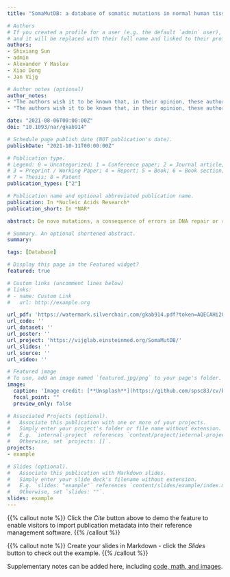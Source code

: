 ```yaml
---
title: "SomaMutDB: a database of somatic mutations in normal human tissues"

# Authors
# If you created a profile for a user (e.g. the default `admin` user), write the username (folder name) here 
# and it will be replaced with their full name and linked to their profile.
authors:
- Shixiang Sun
- admin
- Alexander Y Maslov
- Xiao Dong
- Jan Vijg

# Author notes (optional)
author_notes:
- "The authors wish it to be known that, in their opinion, these authors should be regarded as joint First Authors."
- "The authors wish it to be known that, in their opinion, these authors should be regarded as joint First Authors."

date: "2021-08-06T00:00:00Z"
doi: "10.1093/nar/gkab914"

# Schedule page publish date (NOT publication's date).
publishDate: "2021-10-11T00:00:00Z"

# Publication type.
# Legend: 0 = Uncategorized; 1 = Conference paper; 2 = Journal article;
# 3 = Preprint / Working Paper; 4 = Report; 5 = Book; 6 = Book section;
# 7 = Thesis; 8 = Patent
publication_types: ["2"]

# Publication name and optional abbreviated publication name.
publication: In *Nucleic Acids Research*
publication_short: In *NAR*

abstract: De novo mutations, a consequence of errors in DNA repair or replication, have been reported to accumulate with age in normal tissues of humans and model organisms. This accumulation during development and aging has been implicated as a causal factor in aging and age-related pathology, including but not limited to cancer. Due to their generally very low abundance mutations have been difficult to detect in normal tissues. Only with recent advances in DNA sequencing of single-cells, clonal lineages or ultra-high-depth sequencing of small tissue biopsies, somatic mutation frequencies and spectra have been unveiled in several tissue types. The rapid accumulation of such data prompted us to develop a platform called SomaMutDB (https://vijglab.einsteinmed.org/SomaMutDB) to catalog the 2.42 million single nucleotide variations (SNVs) and 0.12 million small insertions and deletions (INDELs) thus far identified using these advanced methods in nineteen human tissues or cell types as a function of age or environmental stress conditions. SomaMutDB employs a user-friendly interface to display and query somatic mutations with their functional annotations. Moreover, the database provides six powerful tools for analyzing mutational signatures associated with the data. We believe such an integrated resource will prove valuable for understanding somatic mutations and their possible role in human aging and age-related diseases.

# Summary. An optional shortened abstract.
summary: 

tags: [Database]

# Display this page in the Featured widget?
featured: true

# Custom links (uncomment lines below)
# links:
# - name: Custom Link
#   url: http://example.org

url_pdf: 'https://watermark.silverchair.com/gkab914.pdf?token=AQECAHi208BE49Ooan9kkhW_Ercy7Dm3ZL_9Cf3qfKAc485ysgAAAsQwggLABgkqhkiG9w0BBwagggKxMIICrQIBADCCAqYGCSqGSIb3DQEHATAeBglghkgBZQMEAS4wEQQMdby1MGdcT1YHynPcAgEQgIICd0NNhS-rpscOpYfZP60xjeIPk7pqT-cEPrC6SQizQWNMcIxRPGd73UjfQ3L_-qQgrJiosmVXPVsHQVkBIPGyziJqs_bsR-AbSwvGzQt0nJp2UURNXAT6IcJLiMS_I1dWPJIvdbFv_1GWLwPkKCvzoK85a4SNpNOPSI5jdHH11ys-a9F1H5Ln59ndVs89oF8JnhZmGQwl3Z3FYOJICI1pCZ0NAu_a6Xdqef7A6LLcCC20pPy4aA_kiJBea_jGxPnanXWUqpOHiflXEXe0ZfQ3rWY6lHM_R02RuRHtgj1TOBvgBXM58IvbVYPyWFEuS2-ykMiGJS5kn98oJI_Wx7rQqpzRu4G0bZcnZawVpiyfUfe6aapE7Hkj5iUZDqzuQWKBrgPIGAKzO89tjXCMBXE3Hgj3z7_dTtJhqhvgeTcVKJzy0D3OK9LaYk0Z8kC9r_7nN2lafNWqDmDw0pqqV_1bDJ21zZrBOMj5oOQ-giTWZAS9T4YdCLy0P0m1D_FO5JurrNiOuaFCHPqDruFwh65L7Cpj0ruCwiuuwXtDAe75e6bn2PHhyn1xPp3h3OhyNLQbZxm0KxPvvMOhDtePDK4l0zxxxrOIRTSZ8k0i1hWrZh3hQE4fTMtE-kJvnkzDPqe2NruC13AOHJYc_giEoHZmwbtAfbedDbBCS_nLGpBCC2JjMQIhOQFqXf02nyyTiNSWAmAnh7zQPOjeNpXDQtyBoLyi3xkonDjaZmZbQa3-Nu5MpVzgngJF4ogoj2KayGQoHeQPSFTRZlnzI3bTNHqoEbRFJsIwumeWCw3Q0nIf4i5pHfdJI6IHPUn4b9UkN9-v5mFDI4wqFQI'
url_code: ''
url_dataset: ''
url_poster: ''
url_project: 'https://vijglab.einsteinmed.org/SomaMutDB/'
url_slides: ''
url_source: ''
url_video: ''

# Featured image
# To use, add an image named `featured.jpg/png` to your page's folder. 
image:
  caption: 'Image credit: [**Unsplash**](https://github.com/spsc83/cv/blob/master/static/uploads/somamutdb.png)'
  focal_point: ""
  preview_only: false

# Associated Projects (optional).
#   Associate this publication with one or more of your projects.
#   Simply enter your project's folder or file name without extension.
#   E.g. `internal-project` references `content/project/internal-project/index.md`.
#   Otherwise, set `projects: []`.
projects:
- example

# Slides (optional).
#   Associate this publication with Markdown slides.
#   Simply enter your slide deck's filename without extension.
#   E.g. `slides: "example"` references `content/slides/example/index.md`.
#   Otherwise, set `slides: ""`.
slides: example
---
```


{{% callout note %}}
Click the *Cite* button above to demo the feature to enable visitors to import publication metadata into their reference management software.
{{% /callout %}}

{{% callout note %}}
Create your slides in Markdown - click the *Slides* button to check out the example.
{{% /callout %}}

Supplementary notes can be added here, including [code, math, and images](https://wowchemy.com/docs/writing-markdown-latex/).

